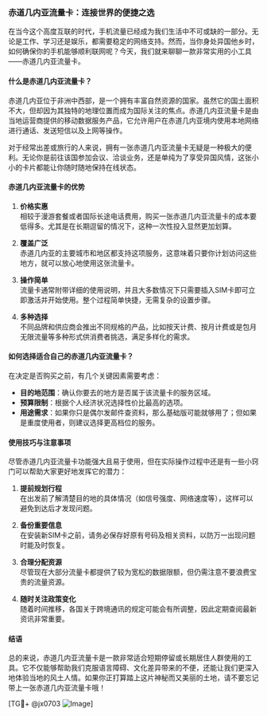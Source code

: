 ### 赤道几内亚流量卡：连接世界的便捷之选

在当今这个高度互联的时代，手机流量已经成为我们生活中不可或缺的一部分。无论是工作、学习还是娱乐，都需要稳定的网络支持。然而，当你身处异国他乡时，如何确保你的手机能够顺利联网呢？今天，我们就来聊聊一款非常实用的小工具——赤道几内亚流量卡。

#### 什么是赤道几内亚流量卡？

赤道几内亚位于非洲中西部，是一个拥有丰富自然资源的国家。虽然它的国土面积不大，但却因为其独特的地理位置而成为国际关注的焦点。赤道几内亚流量卡是由当地运营商提供的移动数据服务产品，它允许用户在赤道几内亚境内使用本地网络进行通话、发送短信以及上网等操作。

对于经常出差或旅行的人来说，拥有一张赤道几内亚流量卡无疑是一种极大的便利。无论你是前往该国参加会议、洽谈业务，还是单纯为了享受异国风情，这张小小的卡片都能让你随时随地保持在线状态。

#### 赤道几内亚流量卡的优势

1. **价格实惠**  
   相较于漫游套餐或者国际长途电话费用，购买一张赤道几内亚流量卡的成本要低得多。尤其是在长期逗留的情况下，这种一次性投入显然更加划算。

2. **覆盖广泛**  
   赤道几内亚的主要城市和地区都支持这项服务，这意味着只要你计划访问这些地方，就可以放心地使用这张流量卡。

3. **操作简单**  
   流量卡通常附带详细的使用说明，并且大多数情况下只需要插入SIM卡即可立即激活并开始使用。整个过程简单快捷，无需复杂的设置步骤。

4. **多种选择**  
   不同品牌和供应商会推出不同规格的产品，比如按天计费、按月计费或是包月无限流量等多种形式供消费者挑选，满足多样化的需求。

#### 如何选择适合自己的赤道几内亚流量卡？

在决定是否购买之前，有几个关键因素需要考虑：

- **目的地范围**：确认你要去的地方是否属于该流量卡的服务区域。
- **预算限制**：根据个人经济状况选择性价比最高的选项。
- **用途需求**：如果你只是偶尔发邮件查资料，那么基础版可能就够用了；但如果是重度使用者，则建议选择更高档位的服务。

#### 使用技巧与注意事项

尽管赤道几内亚流量卡功能强大且易于使用，但在实际操作过程中还是有一些小窍门可以帮助大家更好地发挥它的潜力：

1. **提前规划行程**  
   在出发前了解清楚目的地的具体情况（如信号强度、网络速度等），这样可以避免到达后才发现问题。

2. **备份重要信息**  
   在安装新SIM卡之前，请务必保存好原有号码及相关资料，以防万一出现问题时能及时恢复。

3. **合理分配资源**  
   尽管现在大部分流量卡都提供了较为宽松的数据限额，但仍需注意不要浪费宝贵的流量资源。

4. **随时关注政策变化**  
   随着时间推移，各国关于跨境通讯的规定可能会有所调整，因此定期查阅最新资讯非常重要。

#### 结语

总的来说，赤道几内亚流量卡是一款非常适合短期停留或长期居住人群使用的工具。它不仅能够帮助我们克服语言障碍、文化差异带来的不便，还能让我们更深入地体验当地的风土人情。如果你正打算踏上这片神秘而又美丽的土地，请不要忘记带上一张赤道几内亚流量卡哦！

[TG💪+ @jx0703 ![Image](https://github.com/user-attachments/assets/dbca1d08-cadb-493c-b0ec-ad6f7a83f270)]